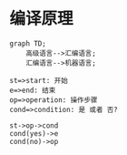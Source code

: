 # 编译原理

```mermaid!
graph TD;
	高级语言-->汇编语言;
	汇编语言-->机器语言;
```

```flow!
st=>start: 开始
e=>end: 结束
op=>operation: 操作步骤
cond=>condition: 是 或者 否?

st->op->cond
cond(yes)->e
cond(no)->op
```
	
